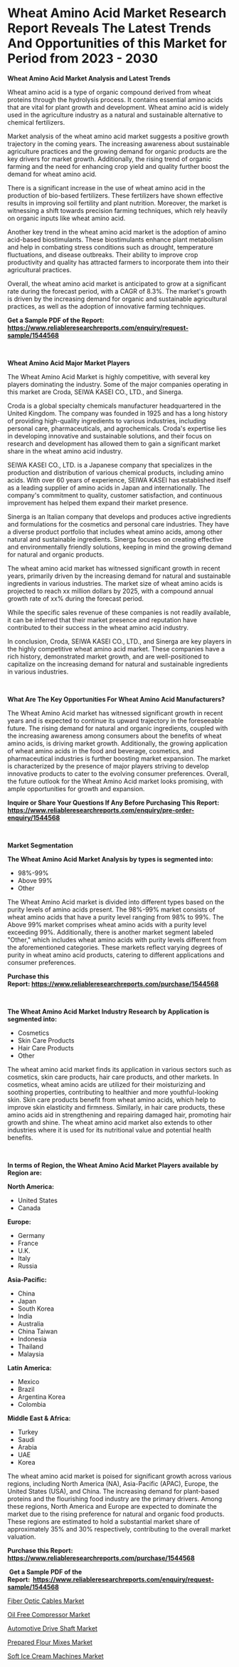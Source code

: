 <p><h1>Wheat Amino Acid Market Research Report Reveals The Latest Trends And Opportunities of this Market for Period from 2023 - 2030</h1></p><p><strong>Wheat Amino Acid Market Analysis and Latest Trends</strong></p>
<p><p>Wheat amino acid is a type of organic compound derived from wheat proteins through the hydrolysis process. It contains essential amino acids that are vital for plant growth and development. Wheat amino acid is widely used in the agriculture industry as a natural and sustainable alternative to chemical fertilizers.</p><p>Market analysis of the wheat amino acid market suggests a positive growth trajectory in the coming years. The increasing awareness about sustainable agriculture practices and the growing demand for organic products are the key drivers for market growth. Additionally, the rising trend of organic farming and the need for enhancing crop yield and quality further boost the demand for wheat amino acid.</p><p>There is a significant increase in the use of wheat amino acid in the production of bio-based fertilizers. These fertilizers have shown effective results in improving soil fertility and plant nutrition. Moreover, the market is witnessing a shift towards precision farming techniques, which rely heavily on organic inputs like wheat amino acid.</p><p>Another key trend in the wheat amino acid market is the adoption of amino acid-based biostimulants. These biostimulants enhance plant metabolism and help in combating stress conditions such as drought, temperature fluctuations, and disease outbreaks. Their ability to improve crop productivity and quality has attracted farmers to incorporate them into their agricultural practices.</p><p>Overall, the wheat amino acid market is anticipated to grow at a significant rate during the forecast period, with a CAGR of 8.3%. The market's growth is driven by the increasing demand for organic and sustainable agricultural practices, as well as the adoption of innovative farming techniques.</p></p>
<p><strong>Get a Sample PDF of the Report:&nbsp; <a href="https://www.reliableresearchreports.com/enquiry/request-sample/1544568">https://www.reliableresearchreports.com/enquiry/request-sample/1544568</a></strong></p>
<p>&nbsp;</p>
<p><strong>Wheat Amino Acid Major Market Players</strong></p>
<p><p>The Wheat Amino Acid Market is highly competitive, with several key players dominating the industry. Some of the major companies operating in this market are Croda, SEIWA KASEI CO., LTD., and Sinerga.</p><p>Croda is a global specialty chemicals manufacturer headquartered in the United Kingdom. The company was founded in 1925 and has a long history of providing high-quality ingredients to various industries, including personal care, pharmaceuticals, and agrochemicals. Croda's expertise lies in developing innovative and sustainable solutions, and their focus on research and development has allowed them to gain a significant market share in the wheat amino acid industry.</p><p>SEIWA KASEI CO., LTD. is a Japanese company that specializes in the production and distribution of various chemical products, including amino acids. With over 60 years of experience, SEIWA KASEI has established itself as a leading supplier of amino acids in Japan and internationally. The company's commitment to quality, customer satisfaction, and continuous improvement has helped them expand their market presence.</p><p>Sinerga is an Italian company that develops and produces active ingredients and formulations for the cosmetics and personal care industries. They have a diverse product portfolio that includes wheat amino acids, among other natural and sustainable ingredients. Sinerga focuses on creating effective and environmentally friendly solutions, keeping in mind the growing demand for natural and organic products.</p><p>The wheat amino acid market has witnessed significant growth in recent years, primarily driven by the increasing demand for natural and sustainable ingredients in various industries. The market size of wheat amino acids is projected to reach xx million dollars by 2025, with a compound annual growth rate of xx% during the forecast period.</p><p>While the specific sales revenue of these companies is not readily available, it can be inferred that their market presence and reputation have contributed to their success in the wheat amino acid industry.</p><p>In conclusion, Croda, SEIWA KASEI CO., LTD., and Sinerga are key players in the highly competitive wheat amino acid market. These companies have a rich history, demonstrated market growth, and are well-positioned to capitalize on the increasing demand for natural and sustainable ingredients in various industries.</p></p>
<p>&nbsp;</p>
<p><strong>What Are The Key Opportunities For Wheat Amino Acid Manufacturers?</strong></p>
<p><p>The Wheat Amino Acid market has witnessed significant growth in recent years and is expected to continue its upward trajectory in the foreseeable future. The rising demand for natural and organic ingredients, coupled with the increasing awareness among consumers about the benefits of wheat amino acids, is driving market growth. Additionally, the growing application of wheat amino acids in the food and beverage, cosmetics, and pharmaceutical industries is further boosting market expansion. The market is characterized by the presence of major players striving to develop innovative products to cater to the evolving consumer preferences. Overall, the future outlook for the Wheat Amino Acid market looks promising, with ample opportunities for growth and expansion.</p></p>
<p><strong>Inquire or Share Your Questions If Any Before Purchasing This Report: <a href="https://www.reliableresearchreports.com/enquiry/pre-order-enquiry/1544568">https://www.reliableresearchreports.com/enquiry/pre-order-enquiry/1544568</a></strong></p>
<p>&nbsp;</p>
<p><strong>Market Segmentation</strong></p>
<p><strong>The Wheat Amino Acid Market Analysis by types is segmented into:</strong></p>
<p><ul><li>98%-99%</li><li>Above 99%</li><li>Other</li></ul></p>
<p><p>The Wheat Amino Acid market is divided into different types based on the purity levels of amino acids present. The 98%-99% market consists of wheat amino acids that have a purity level ranging from 98% to 99%. The Above 99% market comprises wheat amino acids with a purity level exceeding 99%. Additionally, there is another market segment labeled "Other," which includes wheat amino acids with purity levels different from the aforementioned categories. These markets reflect varying degrees of purity in wheat amino acid products, catering to different applications and consumer preferences.</p></p>
<p><strong>Purchase this Report:&nbsp;<a href="https://www.reliableresearchreports.com/purchase/1544568">https://www.reliableresearchreports.com/purchase/1544568</a></strong></p>
<p>&nbsp;</p>
<p><strong>The Wheat Amino Acid Market Industry Research by Application is segmented into:</strong></p>
<p><ul><li>Cosmetics</li><li>Skin Care Products</li><li>Hair Care Products</li><li>Other</li></ul></p>
<p><p>The wheat amino acid market finds its application in various sectors such as cosmetics, skin care products, hair care products, and other markets. In cosmetics, wheat amino acids are utilized for their moisturizing and soothing properties, contributing to healthier and more youthful-looking skin. Skin care products benefit from wheat amino acids, which help to improve skin elasticity and firmness. Similarly, in hair care products, these amino acids aid in strengthening and repairing damaged hair, promoting hair growth and shine. The wheat amino acid market also extends to other industries where it is used for its nutritional value and potential health benefits.</p></p>
<p>&nbsp;</p>
<p><strong>In terms of Region, the Wheat Amino Acid Market Players available by Region are:</strong></p>
<p>
    <p> <strong> North America: </strong>
        <ul>
            <li>United States</li>
            <li>Canada</li>
        </ul>
        </p> 
    <p> <strong> Europe: </strong>
        <ul>
            <li>Germany</li>
            <li>France</li>
            <li>U.K.</li>
            <li>Italy</li>
            <li>Russia</li>
        </ul>
        </p> 
    <p> <strong> Asia-Pacific: </strong>
        <ul>
            <li>China</li>
            <li>Japan</li>
            <li>South Korea</li>
            <li>India</li>
            <li>Australia</li>
            <li>China Taiwan</li>
            <li>Indonesia</li>
            <li>Thailand</li>
            <li>Malaysia</li>
        </ul>
        </p> 
    <p> <strong> Latin America: </strong>
        <ul>
            <li>Mexico</li>
            <li>Brazil</li>
            <li>Argentina Korea</li>
            <li>Colombia</li>
        </ul>
        </p> 
    <p> <strong> Middle East & Africa: </strong>
        <ul>
            <li>Turkey</li>
            <li>Saudi</li>
            <li>Arabia</li>
            <li>UAE</li>
            <li>Korea</li>
        </ul>
    </p>
    </p>
<p><p>The wheat amino acid market is poised for significant growth across various regions, including North America (NA), Asia-Pacific (APAC), Europe, the United States (USA), and China. The increasing demand for plant-based proteins and the flourishing food industry are the primary drivers. Among these regions, North America and Europe are expected to dominate the market due to the rising preference for natural and organic food products. These regions are estimated to hold a substantial market share of approximately 35% and 30% respectively, contributing to the overall market valuation.</p></p>
<p><strong>Purchase this Report: <a href="https://www.reliableresearchreports.com/purchase/1544568">https://www.reliableresearchreports.com/purchase/1544568</a></strong></p>
<p>&nbsp;<strong>Get a Sample PDF of the Report:&nbsp;&nbsp;<a href="https://www.reliableresearchreports.com/enquiry/request-sample/1544568">https://www.reliableresearchreports.com/enquiry/request-sample/1544568</a></strong></p>
<p><strong></strong></p>
<p><p><a href="https://medium.com/@laurenbrown1918/fiber-optic-cables-market-insight-market-trends-growth-forecasted-from-2023-to-2030-9ec8efed71b0">Fiber Optic Cables Market</a></p><p><a href="https://medium.com/@henrykihn/oil-free-compressor-market-the-key-to-successful-business-strategy-forecast-till-2030-9669190492b0">Oil Free Compressor Market</a></p><p><a href="https://medium.com/@beaugrant15/automotive-drive-shaft-market-trends-and-market-analysis-forecasted-for-period-2023-2030-cde25b90294c">Automotive Drive Shaft Market</a></p><p><a href="https://medium.com/@ulicesdoyle2023/prepared-flour-mixes-market-share-evolution-and-market-growth-trends-2023-2030-6a16d227058a">Prepared Flour Mixes Market</a></p><p><a href="https://medium.com/@jacesipes1996/soft-ice-cream-machines-market-report-reveals-the-latest-trends-and-growth-opportunities-of-this-dbabb3d389c6">Soft Ice Cream Machines Market</a></p></p>